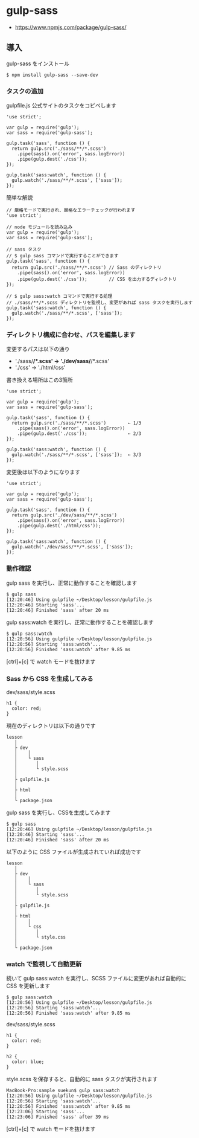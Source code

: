 # gulp-sass

- https://www.npmjs.com/package/gulp-sass/

## 導入

gulp-sass をインストール
```
$ npm install gulp-sass --save-dev
```

### タスクの追加

gulpfile.js 公式サイトのタスクをコピペします
```
'use strict';
 
var gulp = require('gulp');
var sass = require('gulp-sass');
 
gulp.task('sass', function () {
  return gulp.src('./sass/**/*.scss')
    .pipe(sass().on('error', sass.logError))
    .pipe(gulp.dest('./css'));
});
 
gulp.task('sass:watch', function () {
  gulp.watch('./sass/**/*.scss', ['sass']);
});
```

簡単な解説
```
// 厳格モードで実行され、厳格なエラーチェックが行われます
'use strict';

// node モジュールを読み込み
var gulp = require('gulp');
var sass = require('gulp-sass');

// sass タスク
// $ gulp sass コマンドで実行することができます
gulp.task('sass', function () {
  return gulp.src('./sass/**/*.scss') // Sass のディレクトリ
    .pipe(sass().on('error', sass.logError))
    .pipe(gulp.dest('./css'));        // CSS を出力するディレクトリ
});

// $ gulp sass:watch コマンドで実行する処理
// ./sass/**/*.scss ディレクトリを監視し、変更があれば sass タスクを実行します
gulp.task('sass:watch', function () {
  gulp.watch('./sass/**/*.scss', ['sass']);
});
```

### ディレクトリ構成に合わせ、パスを編集します

変更するパスは以下の通り

- './sass/**/*.scss' → './dev/sass/**/*.scss'
- './css' → './html/css'


書き換える場所はこの3箇所
```
'use strict';
 
var gulp = require('gulp');
var sass = require('gulp-sass');
 
gulp.task('sass', function () {
  return gulp.src('./sass/**/*.scss')        ← 1/3
    .pipe(sass().on('error', sass.logError))
    .pipe(gulp.dest('./css'));               ← 2/3
});
 
gulp.task('sass:watch', function () {
  gulp.watch('./sass/**/*.scss', ['sass']);  ← 3/3
});
```

変更後は以下のようになります
```
'use strict';
 
var gulp = require('gulp');
var sass = require('gulp-sass');
 
gulp.task('sass', function () {
  return gulp.src('./dev/sass/**/*.scss')
    .pipe(sass().on('error', sass.logError))
    .pipe(gulp.dest('./html/css'));
});
 
gulp.task('sass:watch', function () {
  gulp.watch('./dev/sass/**/*.scss', ['sass']);
});
```

### 動作確認

gulp sass を実行し、正常に動作することを確認します
```
$ gulp sass
[12:20:46] Using gulpfile ~/Desktop/lesson/gulpfile.js
[12:20:46] Starting 'sass'...
[12:20:46] Finished 'sass' after 20 ms
```

gulp sass:watch を実行し、正常に動作することを確認します
```
$ gulp sass:watch
[12:20:56] Using gulpfile ~/Desktop/lesson/gulpfile.js
[12:20:56] Starting 'sass:watch'...
[12:20:56] Finished 'sass:watch' after 9.85 ms
```

[ctrl]+[c] で watch モードを抜けます


### Sass から CSS を生成してみる

dev/sass/style.scss
```
h1 {
  color: red;
}
```

現在のディレクトリは以下の通りです
```
lesson
   │ 
   ├ dev
   │    │
   │    └ sass
   │       │
   │       └ style.scss
   │
   ├ gulpfile.js
   │ 
   ├ html
   │ 
   └ package.json
```

gulp sass を実行し、CSSを生成してみます
```
$ gulp sass
[12:20:46] Using gulpfile ~/Desktop/lesson/gulpfile.js
[12:20:46] Starting 'sass'...
[12:20:46] Finished 'sass' after 20 ms
```

以下のように CSS ファイルが生成されていれば成功です
```
lesson
   │ 
   ├ dev
   │    │
   │    └ sass
   │       │
   │       └ style.scss
   │
   ├ gulpfile.js
   │ 
   ├ html
   │    │
   │    └ css
   │       │
   │       └ style.css
   │ 
   └ package.json
```

### watch で監視して自動更新

続いて gulp sass:watch を実行し、SCSS ファイルに変更があれば自動的に CSS を更新します
```
$ gulp sass:watch
[12:20:56] Using gulpfile ~/Desktop/lesson/gulpfile.js
[12:20:56] Starting 'sass:watch'...
[12:20:56] Finished 'sass:watch' after 9.85 ms
```

dev/sass/style.scss
```
h1 {
  color: red;
}

h2 {
  color: blue;
}
```

style.scss を保存すると、自動的に sass タスクが実行されます
```
MacBook-Pro:sample suekun$ gulp sass:watch
[12:20:56] Using gulpfile ~/Desktop/lesson/gulpfile.js
[12:20:56] Starting 'sass:watch'...
[12:20:56] Finished 'sass:watch' after 9.85 ms
[12:23:06] Starting 'sass'...
[12:23:06] Finished 'sass' after 39 ms
```

[ctrl]+[c] で watch モードを抜けます






